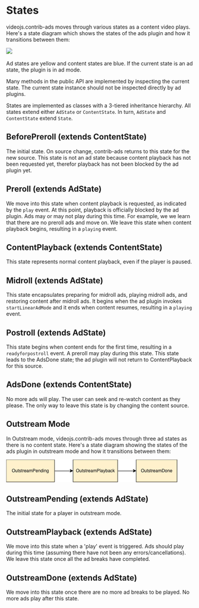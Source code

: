 <script src="./lib/railroad-diagrams.js"></script>
<link rel="stylesheet" href="./lib/railroad-diagrams.css"/>
<link rel="stylesheet" href="states.css"/>

# States

videojs.contrib-ads moves through various states as a content video plays. Here's a state diagram which shows the states of the ads plugin and how it transitions between them:

![](ad-states.png)

Ad states are yellow and content states are blue. If the current state is an ad state, the plugin is in ad mode.

Many methods in the public API are implemented by inspecting the current state. The current state instance should not be inspected directly by ad plugins.

States are implemented as classes with a 3-tiered inheritance hierarchy. All states extend either `AdState` or `ContentState`. In turn, `AdState` and `ContentState` extend `State`.

## BeforePreroll (extends ContentState)

The initial state. On source change, contrib-ads returns to this state for the new source. This state is not an ad state because content playback has not been requested yet, therefor playback has not been blocked by the ad plugin yet.

<script>
Diagram(
  NonTerminal('init'),
  Optional(
    NonTerminal('onAdsReady')
  ),
  Choice(
    0,
    NonTerminal('onPlay'),
    NonTerminal('onNoPreroll'),
    NonTerminal('skipLinearAdMode'),
  )
)
.addTo(document.querySelector('#diagram-1'));
</script>
<div id="diagram-1"></div>

## Preroll (extends AdState)

We move into this state when content playback is requested, as indicated by the `play` event. At this point, playback is officially blocked by the ad plugin. Ads may or may not play during this time. For example, we we learn that there are no preroll ads and move on. We leave this state when content playback begins, resulting in a `playing` event.

<script>
Diagram(
  NonTerminal('init'),
  Optional(
    NonTerminal('onAdsReady')
  ),
  Choice(
    0,
    Sequence(
      NonTerminal('startLinearAdMode'),
      Optional(
        NonTerminal('onAdStarted')
      ),
      NonTerminal('endLinearAdMode'),
    ),
    NonTerminal('onAdTimeout'),
    NonTerminal('onNoPreroll'),
    NonTerminal('skipLinearAdMode')
  ),
  NonTerminal('cleanup')
)
.addTo(document.querySelector('#diagram-2'));
</script>
<div id="diagram-2"></div>

## ContentPlayback (extends ContentState)

This state represents normal content playback, even if the player is paused.

<script>
Diagram(
  NonTerminal('init'),
  Optional('onAdsReady'),
  Choice(
      0,
      NonTerminal('onReadyForPostroll'),
      NonTerminal('startLinearAdMode')
   )
)
.addTo(document.querySelector('#diagram-3'));
</script>
<div id="diagram-3"></div>

## Midroll (extends AdState)

This state encapsulates preparing for midroll ads, playing midroll ads, and restoring content after midroll ads. It begins when the ad plugin invokes `startLinearAdMode` and it ends when content resumes, resulting in a `playing` event.

<script>
Diagram(
  NonTerminal('init'),
  Optional('onAdStarted'),
  NonTerminal('endLinearAdMode'),
  NonTerminal('cleanup')
)
.addTo(document.querySelector('#diagram-4'));
</script>
<div id="diagram-4"></div>

## Postroll (extends AdState)

This state begins when content ends for the first time, resulting in a `readyforpostroll` event. A preroll may play during this state. This state leads to the AdsDone state; the ad plugin will not return to ContentPlayback for this source.

<script>
Diagram(
  NonTerminal('init'),
  Choice(
    0,
    Sequence(
      NonTerminal('startLinearAdMode'),
      Optional('onAdStarted'),
      NonTerminal('endLinearAdMode')
    ),
    NonTerminal('skipLinearAdMode'),
    NonTerminal('onAdTimeout'),
     NonTerminal('onNoPostroll'),
  ),
  NonTerminal('cleanup')
)
.addTo(document.querySelector('#diagram-5'));
</script>
<div id="diagram-5"></div>

## AdsDone (extends ContentState)

No more ads will play. The user can seek and re-watch content as they please. The only way to leave this state is by changing the content source.

<script>
Diagram(
  NonTerminal('init')
)
.addTo(document.querySelector('#diagram-6'));
</script>
<div id="diagram-6"></div>

## Outstream Mode

In Outstream mode, videojs.contrib-ads moves through three ad states as there is no content state. Here's a state diagram showing the states of the ads plugin in outstream mode and how it transitions between them:

![](outstream-ad-states.png)

## OutstreamPending (extends AdState)

The initial state for a player in outstream mode.

## OutstreamPlayback (extends AdState)

We move into this state when a 'play' event is triggered. Ads should play during this time (assuming there have not been any errors/cancellations). We leave this state once all the ad breaks have completed.

## OutstreamDone (extends AdState)

We move into this state once there are no more ad breaks to be played. No more ads play after this state.
